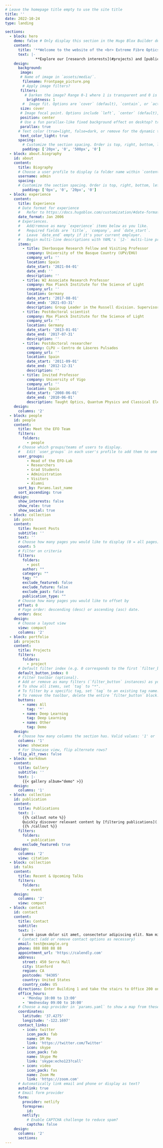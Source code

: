 ```yaml
---
# Leave the homepage title empty to use the site title
title: ''
date: 2022-10-24
type: landing

sections:
  - block: hero
    demo: false # Only display this section in the Hugo Blox Builder demo site
    content:
      title: '**Welcome to the website of the <br> Extreme Fibre Optics Lab**'
      text: |-
              **Explore our [research interests](#projects) and [publications](#publication)**
    design:
      background:
       image:
       # Name of image in `assets/media/`.
        filename: Frontpage_picture.png
        # Apply image filters?
       filters:
         # Darken the image? Range 0-1 where 1 is transparent and 0 is opaque.
          brightness: 1
        #  Image fit. Options are `cover` (default), `contain`, or `actual` size.
       size: cover
       # Image focal point. Options include `left`, `center` (default), or `right`.
       position: center
       # Use a fun parallax-like fixed background effect on desktop? true/false
       parallax: true
      # Text color (true=light, false=dark, or remove for the dynamic theme color).
       text_color_light: true
      spacing:
        # Customize the section spacing. Order is top, right, bottom, left.
        padding: ['20px', '0', '500px', '0']
  - block: about.biography
    id: about
    content:
      title: Biography
      # Choose a user profile to display (a folder name within `content/authors/`)
      username: admin
      spacing:
      # Customize the section spacing. Order is top, right, bottom, left.
        padding: ['0px', '0', '20px', '0']
  - block: experience
    content:
      title: Experience
      # Date format for experience
      #   Refer to https://docs.hugoblox.com/customization/#date-format
      date_format: Jan 2006
      # Experiences.
      #   Add/remove as many `experience` items below as you like.
      #   Required fields are `title`, `company`, and `date_start`.
      #   Leave `date_end` empty if it's your current employer.
      #   Begin multi-line descriptions with YAML's `|2-` multi-line prefix.
      items:
        - title: Ikerbasque Research Fellow and Visiting Professor
          company: University of the Basque Country (UPV/EHU)
          company_url: ''
          location: Spain
          date_start: '2021-04-01'
          date_end: ''
          description: ''
        - title: W2 Associate Research Professor
          company: Max Planck Institute for the Science of Light
          company_url: ''
          location: Germany
          date_start: '2017-08-01'
          date_end: '2021-03-31'
          description: Group Leader in the Russell division. Supervisor of 6 PhD students to completion
        - title: Postdoctoral scientist
          company: Max Planck Institute for the Science of Light
          company_url: ''
          location: Germany
          date_start: '2013-01-01'
          date_end: '2017-07-31'
          description: ''
        - title: Postdoctoral researcher
          company: CLPU – Centro de Láseres Pulsados
          company_url: ''
          location: Spain
          date_start: '2011-09-01'
          date_end: '2012-12-31'
          description: ''     
        - title: Invited Professor
          company: University of Vigo
          company_url: ''
          location: Spain
          date_start: '2008-06-01'
          date_end: '2010-06-01'
          description: Taught Optics, Quantum Physics and Classical Electrodynamics
    design:
      columns: '2'
  - block: people
    id: people
    content:
      title: Meet the EFO Team
      filters:
        folders:
          - people
      # Choose which groups/teams of users to display.
      #   Edit `user_groups` in each user's profile to add them to one or more of these groups.
      user_groups:
          - Head of the EFO-Lab
          - Researchers
          - Grad Students
          - Administration
          - Visitors
          - Alumni
      sort_by: Params.last_name
      sort_ascending: true
    design:
      show_interests: false
      show_role: true
      show_social: true
  - block: collection
    id: posts
    content:
      title: Recent Posts
      subtitle: ''
      text: ''
      # Choose how many pages you would like to display (0 = all pages)
      count: 5
      # Filter on criteria
      filters:
        folders:
          - post
        author: ""
        category: ""
        tag: ""
        exclude_featured: false
        exclude_future: false
        exclude_past: false
        publication_type: ""
      # Choose how many pages you would like to offset by
      offset: 0
      # Page order: descending (desc) or ascending (asc) date.
      order: desc
    design:
      # Choose a layout view
      view: compact
      columns: '2'
  - block: portfolio
    id: projects
    content:
      title: Projects
      filters:
        folders:
          - project
      # Default filter index (e.g. 0 corresponds to the first `filter_button` instance below).
      default_button_index: 0
      # Filter toolbar (optional).
      # Add or remove as many filters (`filter_button` instances) as you like.
      # To show all items, set `tag` to "*".
      # To filter by a specific tag, set `tag` to an existing tag name.
      # To remove the toolbar, delete the entire `filter_button` block.
      buttons:
        - name: All
          tag: '*'
        - name: Deep Learning
          tag: Deep Learning
        - name: Other
          tag: Demo
    design:
      # Choose how many columns the section has. Valid values: '1' or '2'.
      columns: '1'
      view: showcase
      # For Showcase view, flip alternate rows?
      flip_alt_rows: false
  - block: markdown
    content:
      title: Gallery
      subtitle: ''
      text: |-
        {{< gallery album="demo" >}}
    design:
      columns: '1'
  - block: collection
    id: publication
    content:
      title: Publications
      text: |-
        {{% callout note %}}
        Quickly discover relevant content by [filtering publications](./publication/).
        {{% /callout %}}
      filters:
        folders:
          - publication
        exclude_featured: true
    design:
      columns: '2'
      view: citation
  - block: collection
    id: talks
    content:
      title: Recent & Upcoming Talks
      filters:
        folders:
          - event
    design:
      columns: '2'
      view: compact
  - block: contact
    id: contact
    content:
      title: Contact
      subtitle:
      text: |-
        Lorem ipsum dolor sit amet, consectetur adipiscing elit. Nam mi diam, venenatis ut magna et, vehicula efficitur enim.
      # Contact (add or remove contact options as necessary)
      email: test@example.org
      phone: 888 888 88 88
      appointment_url: 'https://calendly.com'
      address:
        street: 450 Serra Mall
        city: Stanford
        region: CA
        postcode: '94305'
        country: United States
        country_code: US
      directions: Enter Building 1 and take the stairs to Office 200 on Floor 2
      office_hours:
        - 'Monday 10:00 to 13:00'
        - 'Wednesday 09:00 to 10:00'
      # Choose a map provider in `params.yaml` to show a map from these coordinates
      coordinates:
        latitude: '37.4275'
        longitude: '-122.1697'  
      contact_links:
        - icon: twitter
          icon_pack: fab
          name: DM Me
          link: 'https://twitter.com/Twitter'
        - icon: skype
          icon_pack: fab
          name: Skype Me
          link: 'skype:echo123?call'
        - icon: video
          icon_pack: fas
          name: Zoom Me
          link: 'https://zoom.com'
      # Automatically link email and phone or display as text?
      autolink: true
      # Email form provider
      form:
        provider: netlify
        formspree:
          id:
        netlify:
          # Enable CAPTCHA challenge to reduce spam?
          captcha: false
    design:
      columns: '2'
      sections:
---
```

